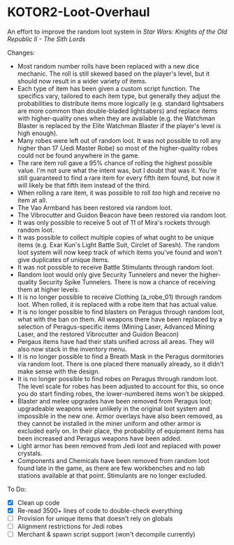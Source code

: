 # KOTOR2-Loot-Overhaul
An effort to improve the random loot system in _Star Wars: Knights of the Old Republic II - The Sith Lords_

Changes:
- Most random number rolls have been replaced with a new dice mechanic. The roll is still skewed based on the player's level, but it should now result in a wider variety of items.
- Each type of item has been given a custom script function. The specifics vary, tailored to each item type, but generally they adjust the probabilities to distribute items more logically (e.g. standard lightsabers are more common than double-bladed lightsabers) and replace items with higher-quality ones when they are available (e.g. the Watchman Blaster is replaced by the Elite Watchman Blaster if the player's level is high enough).
- Many robes were left out of random loot. It was not possible to roll any higher than 17 (Jedi Master Robe) so most of the higher-quality robes could not be found anywhere in the game.
- The rare item roll gave a 95% chance of rolling the highest possible value. I'm not sure what the intent was, but I doubt that was it. You're still guaranteed to find a rare item for every fifth item found, but now it will likely be that fifth item instead of the third.
- When rolling a rare item, it was possible to roll *too* high and receive no item at all.
- The Vao Armband has been restored via random loot.
- The Vibrocutter and Guidon Beacon have been restored via random loot.
- It was only possible to receive 5 out of 11 of Mira's rockets through random loot.
- It was possible to collect multiple copies of what ought to be unique items (e.g. Exar Kun's Light Battle Suit, Circlet of Saresh). The random loot system will now keep track of which items you've found and won't give duplicates of unique items.
- It was not possible to receive Battle Stimulants through random loot.
- Random loot would only give Security Tunnelers and never the higher-quality Security Spike Tunnelers. There is now a chance of receiving them at higher levels.
- It is no longer possible to receive Clothing (a_robe_01) through random loot. When rolled, it is replaced with a robe item that has actual value.
- It is no longer possible to find blasters on Peragus through random loot, what with the ban on them. All weapons there have been replaced by a selection of Peragus-specific items (Mining Laser, Advanced Mining Laser, and the restored Vibrocutter and Guidon Beacon)
- Pergaus items have had their stats unified across all areas. They will also now stack in the inventory menu.
- It is no longer possible to find a Breath Mask in the Peragus dormitories via random loot. There is one placed there manually already, so it didn't make sense with the design.
- It is no longer possible to find robes on Peragus through random loot. The level scale for robes has been adjusted to account for this, so once you do start finding robes, the lower-numbered items won't be skipped.
- Blaster and melee upgrades have been removed from Peragus loot; upgradeable weapons were unlikely in the original loot system and impossible in the new one. Armor overlays have also been removed, as they cannot be installed in the miner uniform and other armor is excluded early on. In their place, the probability of equipment items has been increased and Peragus weapons have been added.
- Light armor has been removed from Jedi loot and replaced with power crystals.
- Components and Chemicals have been removed from random loot found late in the game, as there are few workbenches and no lab stations available at that point. Stimulants are no longer excluded.

To Do:
- [x] Clean up code
- [x] Re-read 3500+ lines of code to double-check everything
- [ ] Provision for unique items that doesn't rely on globals
- [ ] Alignment restrictions for Jedi robes
- [ ] Merchant & spawn script support (won't decompile currently)
